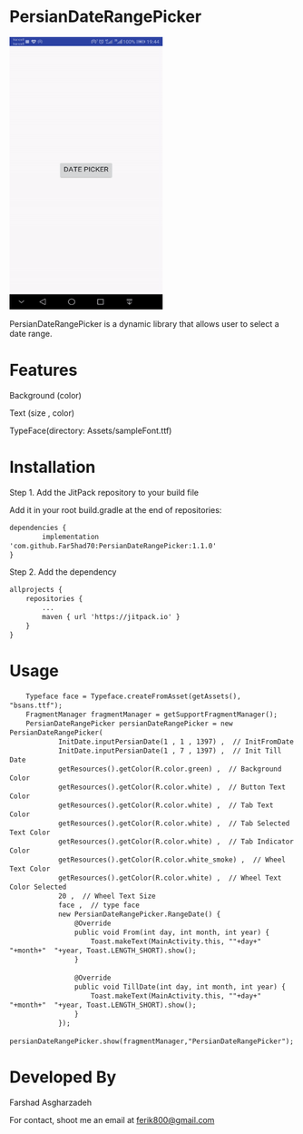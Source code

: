 # PersianDateRangePicker

<img src="https://raw.githubusercontent.com/Far5had70/PersianDateRangePicker/master/screen-record.gif" height="480" width="270">

 PersianDateRangePicker is a dynamic library that allows user to select a date range.

# Features

Background (color)

Text (size , color)

TypeFace(directory: Assets/sampleFont.ttf)



# Installation

Step 1. Add the JitPack repository to your build file

Add it in your root build.gradle at the end of repositories:

	dependencies {
	        implementation 'com.github.Far5had70:PersianDateRangePicker:1.1.0'
	}
	
Step 2. Add the dependency

	allprojects {
		repositories {
			...
			maven { url 'https://jitpack.io' }
		}
	}



# Usage

        Typeface face = Typeface.createFromAsset(getAssets(), "bsans.ttf");
        FragmentManager fragmentManager = getSupportFragmentManager();
        PersianDateRangePicker persianDateRangePicker = new PersianDateRangePicker(
                InitDate.inputPersianDate(1 , 1 , 1397) ,  // InitFromDate
                InitDate.inputPersianDate(1 , 7 , 1397) ,  // Init Till Date
                getResources().getColor(R.color.green) ,  // Background Color
                getResources().getColor(R.color.white) ,  // Button Text Color
                getResources().getColor(R.color.white) ,  // Tab Text Color
                getResources().getColor(R.color.white) ,  // Tab Selected Text Color
                getResources().getColor(R.color.white) ,  // Tab Indicator Color
                getResources().getColor(R.color.white_smoke) ,  // Wheel Text Color
                getResources().getColor(R.color.white) ,  // Wheel Text Color Selected
                20 ,  // Wheel Text Size
                face ,  // type face
                new PersianDateRangePicker.RangeDate() {
                    @Override
                    public void From(int day, int month, int year) {
                        Toast.makeText(MainActivity.this, ""+day+"  "+month+"  "+year, Toast.LENGTH_SHORT).show();
                    }

                    @Override
                    public void TillDate(int day, int month, int year) {
                        Toast.makeText(MainActivity.this, ""+day+"  "+month+"  "+year, Toast.LENGTH_SHORT).show();
                    }
                });
        persianDateRangePicker.show(fragmentManager,"PersianDateRangePicker");
       


# Developed By

Farshad Asgharzadeh

For contact, shoot me an email at ferik800@gmail.com
